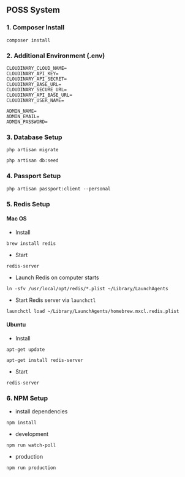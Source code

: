 ## POSS System

### 1. Composer Install
```
composer install
```

### 2. Additional Environment (.env)
```
CLOUDINARY_CLOUD_NAME=
CLOUDINARY_API_KEY=
CLOUDINARY_API_SECRET=
CLOUDINARY_BASE_URL=
CLOUDINARY_SECURE_URL=
CLOUDINARY_API_BASE_URL=
CLOUDINARY_USER_NAME=

ADMIN_NAME=
ADMIN_EMAIL=
ADMIN_PASSWORD=
```
### 3. Database Setup

```
php artisan migrate
```

```
php artisan db:seed
```

### 4. Passport Setup
```
php artisan passport:client --personal
```

### 5. Redis Setup

#### Mac OS

- Install

```
brew install redis
```

- Start

```
redis-server
```

- Launch Redis on computer starts

```
ln -sfv /usr/local/opt/redis/*.plist ~/Library/LaunchAgents
```

- Start Redis server via `launchctl`

```
launchctl load ~/Library/LaunchAgents/homebrew.mxcl.redis.plist
```


#### Ubuntu

- Install

```
apt-get update
```

```
apt-get install redis-server
```

- Start

```
redis-server
```

### 6. NPM Setup

- install dependencies

```
npm install
```

- development
```
npm run watch-poll
```

- production
```
npm run production
```